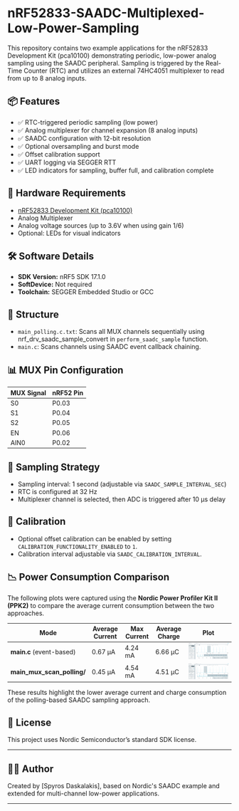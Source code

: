# nRF52833-SAADC-Multiplexed-Low-Power-Sampling

This repository contains two example applications for the nRF52833 Development Kit (pca10100) demonstrating periodic, low-power analog sampling using the SAADC peripheral. Sampling is triggered by the Real-Time Counter (RTC) and utilizes an external 74HC4051 multiplexer to read from up to 8 analog inputs.

## 📦 Features

* ✅ RTC-triggered periodic sampling (low power)
* ✅ Analog multiplexer for channel expansion (8 analog inputs)
* ✅ SAADC configuration with 12-bit resolution
* ✅ Optional oversampling and burst mode
* ✅ Offset calibration support
* ✅ UART logging via SEGGER RTT
* ✅ LED indicators for sampling, buffer full, and calibration complete

## 🔧 Hardware Requirements

* [nRF52833 Development Kit (pca10100)](https://www.nordicsemi.com/Products/Development-hardware/nRF52833-DK)
* Analog Multiplexer
* Analog voltage sources (up to 3.6V when using gain 1/6)
* Optional: LEDs for visual indicators

## 🛠️ Software Details

* **SDK Version:** nRF5 SDK 17.1.0
* **SoftDevice:** Not required
* **Toolchain:** SEGGER Embedded Studio or GCC

## 📂 Structure

* `main_polling.c.txt`: Scans all MUX channels sequentially using nrf\_drv\_saadc\_sample\_convert in `perform_saadc_sample` function.
* `main.c`: Scans channels using SAADC event callback chaining.

## 📊 MUX Pin Configuration

| MUX Signal | nRF52 Pin |
| ---------- | --------- |
| S0         | P0.03     |
| S1         | P0.04     |
| S2         | P0.05     |
| EN         | P0.06     |
| AIN0       | P0.02     |

## 🔄 Sampling Strategy

* Sampling interval: 1 second (adjustable via `SAADC_SAMPLE_INTERVAL_SEC`)
* RTC is configured at 32 Hz
* Multiplexer channel is selected, then ADC is triggered after 10 µs delay

## 🧪 Calibration

* Optional offset calibration can be enabled by setting `CALIBRATION_FUNCTIONALITY_ENABLED` to `1`.
* Calibration interval adjustable via `SAADC_CALIBRATION_INTERVAL`.

## 📉 Power Consumption Comparison

The following plots were captured using the **Nordic Power Profiler Kit II (PPK2)** to compare the average current consumption between the two approaches.

| Mode                          | Average Current | Max Current | Average Charge | Plot                                     |
| ----------------------------- | --------------- | ----------- | -------------- | ---------------------------------------- |
| **main.c** (event-based)      | 0.67 µA         | 4.24 mA     | 6.66 µC        | ![main](plots/ADC_main_0_67uA.PNG)       |
| **main\_mux\_scan\_polling/** | 0.45 µA         | 4.54 mA     | 4.51 µC        | ![polling](plots/ADC_polling_0_45uA.PNG) |

These results highlight the lower average current and charge consumption of the polling-based SAADC sampling approach.


## 📝 License

This project uses Nordic Semiconductor’s standard SDK license.

---

## 👨‍💼 Author

Created by \[Spyros Daskalakis], based on Nordic's SAADC example and extended for multi-channel low-power applications.

---
